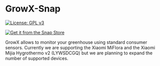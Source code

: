 # GrowX-Snap
[![License: GPL v3](https://img.shields.io/badge/License-GPLv3-blue.svg)](https://www.gnu.org/licenses/gpl-3.0)

[![Get it from the Snap Store](https://snapcraft.io/static/images/badges/en/snap-store-black.svg)](https://snapcraft.io/growx)


GrowX allows to monitor your greenhouse using standard consumer sensors. Currently we are
supporting the Xiaomi MiFlora and the Xiaomi Mijia Hygrothermo v2 (LYWSDCGQ) but we are planning to expand the number of supported devices.

